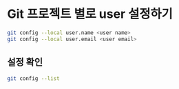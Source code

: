 # Git 프로젝트 별로 user 설정하기

```bash
git config --local user.name <user name>
git config --local user.email <user email>
```

## 설정 확인
```bash
git config --list
```
